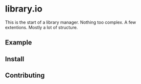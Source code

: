 library.io
==========

This is the start of a library manager.
Nothing too complex.
A few extentions.
Mostly a lot of structure.

Example
-------



Install
-------



Contributing
------------

